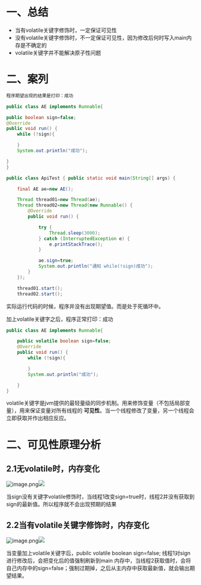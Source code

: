 # 一、总结
- 当有volatile关键字修饰时，一定保证可见性
- 没有volatile关键字修饰时，不一定保证可见性，因为修改后何时写入main内存是不确定的
- volatile关键字并不能解决原子性问题
# 二、案列

```java public class AE implements Runnable{
程序期望出现的结果是打印：成功

public class AE implements Runnable{

public boolean sign=false;
@Override
public void run() {
    while (!sign){

    }
    System.out.println("成功");

}
}

public class ApiTest { public static void main(String[] args) {

    final AE ae=new AE();

    Thread thread01=new Thread(ae);
    Thread thread02=new Thread(new Runnable() {
        @Override
        public void run() {

            try {
                Thread.sleep(3000);
            } catch (InterruptedException e) {
                e.printStackTrace();
            }

            ae.sign=true;
            System.out.println("通知 while(!sign)成功");
        }
    });

    thread01.start();
    thread02.start();
```

实际运行代码的时候，程序并没有出现期望值。而是处于死循环中。

加上volatile关键字之后，程序正常打印：成功

```java
public class AE implements Runnable{

    public volatile boolean sign=false;
    @Override
    public void run() {
        while (!sign){

        }
        System.out.println("成功");

    }
}
```

volatile关键字是jvm提供的最轻量级的同步机制。用来修饰变量（不包括局部变量），用来保证变量对所有线程的 **可见性**。当一个线程修改了变量，另一个线程会立即获取并作出相应反应。

# 二、可见性原理分析

## 2.1无volatile时，内存变化

![image.png](https://blog.aisummer.cn/upload/2021/10/image-96ca304bd13b488296252b608501c1c2.png)![](https://secure.wostatic.cn/static/pjHJcYG6SyFL2Qs2nGpcTU/image.png)



当sign没有关键字volatile修饰时，当线程1改变sign=true时，线程2并没有获取到sign的最新值。所以程序就不会出现预期的结果

## 2.2当有volatile关键字修饰时，内存变化

![image.png](https://blog.aisummer.cn/upload/2021/10/image-91ba3c9a570941bcb9f3c0e29254dd0d.png)![](https://secure.wostatic.cn/static/swpvCfuSSjeMUocbcumR31/image.png)

当变量加上volatile关键字后，pubilc volatile boolean sign=false; 线程1对sign进行修改后，会把变化后的值强制刷新到main 内存中，当线程2获取值时，会将自己内存中的sign=false；强制过期掉，之后从主内存中获取最新值，就会输出期望结果。

